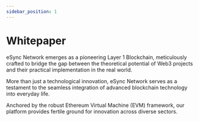 ```yaml
---
sidebar_position: 1
---
```


# Whitepaper

eSync Network emerges as a pioneering Layer 1 Blockchain, meticulously crafted to bridge the gap between the theoretical potential of Web3 projects and their practical implementation in the real world.

More than just a technological innovation, eSync Network serves as a testament to the seamless integration of advanced blockchain technology into everyday life.

Anchored by the robust Ethereum Virtual Machine (EVM) framework, our platform provides fertile ground for innovation across diverse sectors.

